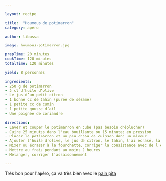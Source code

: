 ```yaml
---

layout: recipe

title:  "Houmous de potimarron"
category: apéro

author: libussa

image: houmous-potimarron.jpg

prepTime: 20 minutes
cookTime: 120 minutes
totalTime: 120 minutes

yield: 8 personnes

ingredients:
- 250 g de potimarron
- 3 cl d’huile d’olive
- Le jus d’un petit citron
- 1 bonne cc de tahin (purée de sésame)
- 1 petite cc de cumin
- 1 petite gousse d’ail
- Une poignée de coriandre

directions:
- Laver et couper le potimarron en cube (pas besoin d'éplucher)
- Cuire 25 minutes dans l'eau bouillante ou 15 minutes en pression
- Placer le potimarron et un peu d'eau de cuisson dans un mixeur
- Ajouter l'huile d'olive, le jus de citron, le tahin, l'ai écrasé, la coriandre hachée et le cumin
- Mixer ou écraser à la fourchette, corriger la consistance avec de l'eau de cuisson
- Mettre au frais pendant au moins 2 heures
- Mélanger, corriger l'assaisonnement

---
```


Très bon pour l'apéro, ça va très bien avec le [pain pita](../recipes/pain-pita.html)
